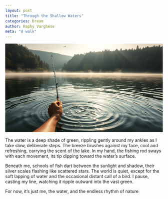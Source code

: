 ```yaml
---
layout: post
title: "Through the Shallow Waters"
categories: Dream
author: Raphy Varghese
meta: "A walk"
---
```


![Deep shade green water](assets/images/posts/FEB05-01.png)

The water is a deep shade of green, rippling gently around my ankles as I take slow, deliberate steps. The breeze brushes against my face, cool and refreshing, carrying the scent of the lake. In my hand, the fishing rod sways with each movement, its tip dipping toward the water’s surface.

Beneath me, schools of fish dart between the sunlight and shadow, their silver scales flashing like scattered stars. The world is quiet, except for the soft lapping of water and the occasional distant call of a bird. I pause, casting my line, watching it ripple outward into the vast green.

For now, it’s just me, the water, and the endless rhythm of nature
